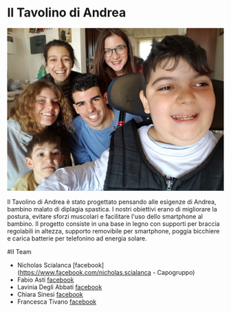 # Il Tavolino di Andrea

![andrea](./img/andrea.jpg)

Il Tavolino di Andrea è stato progettato pensando alle esigenze di Andrea, bambino malato di diplagia spastica. I nostri obiettivi erano di migliorare la postura, evitare sforzi muscolari e facilitare l'uso dello smartphone al bambino. Il progetto consiste in una base in legno con supporti per braccia regolabili in altezza, supporto removibile per smartphone, poggia bicchiere e carica batterie per telefonino ad energia solare.


#Il Team

- Nicholas Scialanca [facebook](https://www.facebook.com/nicholas.scialanca - Capogruppo)
- Fabio Asti [facebook](https://www.facebook.com/fabio.asti129)
- Lavinia Degli Abbati [facebook](https://www.facebook.com/lavinia.degliabbati)
- Chiara Sinesi [facebook](https://www.facebook.com/chiara.sinesi)
- Francesca Tivano [facebook](https://www.facebook.com/francesca.tivano)
